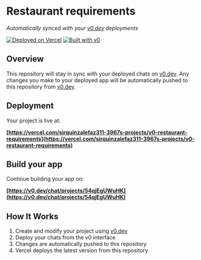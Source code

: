 # Restaurant requirements

*Automatically synced with your [v0.dev](https://v0.dev) deployments*

[![Deployed on Vercel](https://img.shields.io/badge/Deployed%20on-Vercel-black?style=for-the-badge&logo=vercel)](https://vercel.com/sirquinzalefaz311-3967s-projects/v0-restaurant-requirements)
[![Built with v0](https://img.shields.io/badge/Built%20with-v0.dev-black?style=for-the-badge)](https://v0.dev/chat/projects/54qjEgUWuHK)

## Overview

This repository will stay in sync with your deployed chats on [v0.dev](https://v0.dev).
Any changes you make to your deployed app will be automatically pushed to this repository from [v0.dev](https://v0.dev).

## Deployment

Your project is live at:

**[https://vercel.com/sirquinzalefaz311-3967s-projects/v0-restaurant-requirements](https://vercel.com/sirquinzalefaz311-3967s-projects/v0-restaurant-requirements)**

## Build your app

Continue building your app on:

**[https://v0.dev/chat/projects/54qjEgUWuHK](https://v0.dev/chat/projects/54qjEgUWuHK)**

## How It Works

1. Create and modify your project using [v0.dev](https://v0.dev)
2. Deploy your chats from the v0 interface
3. Changes are automatically pushed to this repository
4. Vercel deploys the latest version from this repository